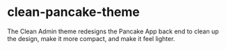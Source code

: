 clean-pancake-theme
===================

The Clean Admin theme redesigns the Pancake App back end to clean up the design, make it more compact, and make it feel lighter.
